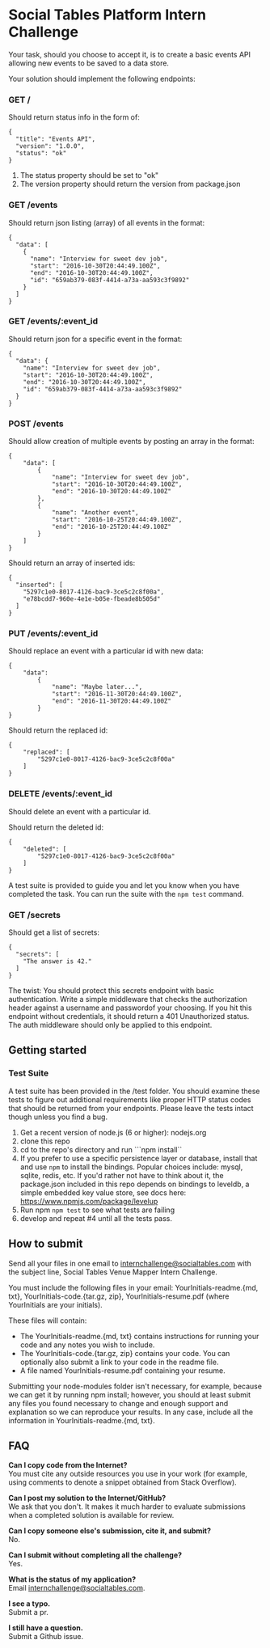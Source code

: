 # Social Tables Platform Intern Challenge 

Your task, should you choose to accept it, is to create a basic events API allowing new events to be saved to a data store.

Your solution should implement the following endpoints:

### GET /
Should return status info in the form of:
```
{
  "title": "Events API",
  "version": "1.0.0",
  "status": "ok"
}
```
1. The status property should be set to "ok"
2. The version property should return the version from package.json

### GET /events
Should return json listing (array) of all events in the format:
```
{
  "data": [
    {
      "name": "Interview for sweet dev job",
      "start": "2016-10-30T20:44:49.100Z",
      "end": "2016-10-30T20:44:49.100Z",
      "id": "659ab379-083f-4414-a73a-aa593c3f9892"
    }
  ]
}
```

### GET /events/:event_id
Should return json for a specific event in the format:
```
{
  "data": {
    "name": "Interview for sweet dev job",
    "start": "2016-10-30T20:44:49.100Z",
    "end": "2016-10-30T20:44:49.100Z",
    "id": "659ab379-083f-4414-a73a-aa593c3f9892"
  }
}
```

### POST /events
Should allow creation of multiple events by posting an array in the format:
```
{
    "data": [
        {
            "name": "Interview for sweet dev job",
            "start": "2016-10-30T20:44:49.100Z",
            "end": "2016-10-30T20:44:49.100Z"
		},
		{
            "name": "Another event",
            "start": "2016-10-25T20:44:49.100Z",
            "end": "2016-10-25T20:44:49.100Z"
		}
    ]
}
```
Should return an array of inserted ids:
```
{
  "inserted": [
    "5297c1e0-8017-4126-bac9-3ce5c2c8f00a",
    "e78bcdd7-960e-4e1e-b05e-fbeade8b505d"
  ]
}
```

### PUT /events/:event_id
Should replace an event with a particular id with new data:
```
{
    "data":
        {
            "name": "Maybe later...",
            "start": "2016-11-30T20:44:49.100Z",
            "end": "2016-11-30T20:44:49.100Z"
		}
}
```
Should return the replaced id:
```
{
	"replaced": [
		"5297c1e0-8017-4126-bac9-3ce5c2c8f00a"
	]
}
```

### DELETE /events/:event_id
Should delete an event with a particular id.

Should return the deleted id:
```
{
	"deleted": [
		"5297c1e0-8017-4126-bac9-3ce5c2c8f00a"
	]
}
```

A test suite is provided to guide you and let you know when you have completed the task. You can run
the suite with the ```npm test``` command.

### GET /secrets
Should get a list of secrets:
```
{
  "secrets": [
    "The answer is 42."
  ]
}
```
The twist:  You should protect this secrets endpoint with basic authentication. Write a simple middleware that
checks the authorization header against a username and passwordof your choosing.  If you hit this endpoint
without credentials, it should return a 401 Unauthorized status. The auth middleware should only be 
applied to this endpoint.

## Getting started

### Test Suite
A test suite has been provided in the /test folder.  You should examine these tests to figure out additional
requirements like proper HTTP status codes that should be returned from your endpoints.  Please leave the tests
intact though unless you find a bug.

1. Get a recent version of node.js (6 or higher): nodejs.org
2. clone this repo
3. cd to the repo's directory and run ```npm install``
3. If you prefer to use a specific persistence layer or database, install that and use ```npm``` to 
install the bindings. Popular choices include: mysql, sqlite, redis, etc. If you'd rather not
have to think about it, the package.json included in this repo depends on bindings to leveldb, a simple
embedded key value store, see docs here: https://www.npmjs.com/package/levelup
4. Run npm ```npm test``` to see what tests are failing
5. develop and repeat #4 until all the tests pass.

## How to submit
Send all your files in one email to internchallenge@socialtables.com with the subject line, Social Tables Venue Mapper Intern Challenge.

You must include the following files in your email: YourInitials-readme.{md, txt}, YourInitials-code.{tar.gz, zip}, YourInitials-resume.pdf (where YourInitials are your initials).

These files will contain:

* The YourInitials-readme.{md, txt} contains instructions for running your code and any notes you wish to include.
* The YourInitials-code.{tar.gz, zip} contains your code. You can optionally also submit a link to your code in the readme file.
* A file named YourInitials-resume.pdf containing your resume.

Submitting your node-modules folder isn't necessary, for example, because we can get it by running npm install; however, you should at least submit any files you found necessary to change and enough support and explanation so we can reproduce your results. In any case, include all the information in YourInitials-readme.{md, txt}.

## FAQ

**Can I copy code from the Internet?**  
You must cite any outside resources you use in your work (for example, using comments to denote a snippet obtained from Stack Overflow).  

**Can I post my solution to the Internet/GitHub?**  
We ask that you don't. It makes it much harder to evaluate submissions when a completed solution is available for review.

**Can I copy someone else's submission, cite it, and submit?**  
No.

**Can I submit without completing all the challenge?**  
Yes.

**What is the status of my application?**  
Email <internchallenge@socialtables.com>.

**I see a typo.**  
Submit a pr.

**I still have a question.**  
Submit a Github issue.

